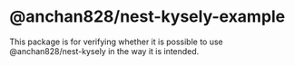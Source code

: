 # @anchan828/nest-kysely-example

This package is for verifying whether it is possible to use @anchan828/nest-kysely in the way it is intended.
